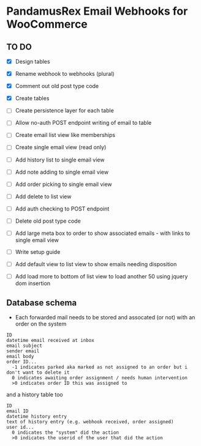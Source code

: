 # PandamusRex Email Webhooks for WooCommerce

## TO DO

- [x] Design tables
- [x] Rename webhook to webhooks (plural)
- [x] Comment out old post type code
- [x] Create tables
- [ ] Create persistence layer for each table
- [ ] Allow no-auth POST endpoint writing of email to table
- [ ] Create email list view like memberships
- [ ] Create single email view (read only)
- [ ] Add history list to single email view
- [ ] Add note adding to single email view
- [ ] Add order picking to single email view
- [ ] Add delete to list view
- [ ] Add auth checking to POST endpoint
- [ ] Delete old post type code
- [ ] Add large meta box to order to show associated emails - with links to single email view
- [ ] Write setup guide

- [ ] Add default view to list view to show emails needing disposition
- [ ] Add load more to bottom of list view to load another 50 using jquery dom insertion

## Database schema

- Each forwarded mail needs to be stored and assocated (or not) with an order on the system

```
ID
datetime email received at inbox
email subject
sender email
email body
order ID...
  -1 indicates parked aka marked as not assigned to an order but i don't want to delete it
  0 indicates awaiting order assignment / needs human intervention
  >0 indicates order ID this was assigned to
```

and a history table too

```
ID
email ID
datetime history entry
text of history entry (e.g. webhook received, order assigned)
user id...
  0 indicates the "system" did the action
  >0 indicates the userid of the user that did the action
```
